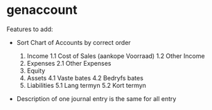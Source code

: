# genaccount

Features to add:
- Sort Chart of Accounts by correct order
  1. Income
      1.1 Cost of Sales (aankope Voorraad)
      1.2 Other Income
  2. Expenses
      2.1 Other Expenses
  3. Equity
  4. Assets
      4.1 Vaste bates
      4.2 Bedryfs bates
  5. Liabilities
      5.1 Lang termyn
      5.2 Kort termyn

- Description of one journal entry is the same for all entry
